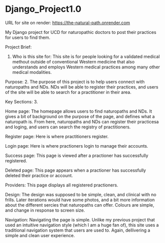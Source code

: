 # Django_Project1.0
URL for site on render: https://the-natural-path.onrender.com

My Django project for UCD for naturopathic doctors to post their practices for users to find them.

Project Brief: 
1. Who is this site for: 
This site is for people looking for a validated medical methout outside of conventional Western medicine that also understands and employs Western medical practices among many other medical modalities. 

Purpose: 
2. The purpose of this project is to help users connect with naturopaths and NDs. NDs will be able to register their practices, and users of the site will be able to search for a practitioner in their area.

Key Sections: 
3. 

Home page: 
The homepage allows users to find naturopaths and NDs. It gives a bit of background on the purpose of the page, and defines what a naturopath is. From here, naturopaths and NDs can register their practicesa and loging, and users can search the registry of practitioners. 

Register page: 
Here is where practitioners register. 

Login page: 
Here is where practioners login to manage their accounts.

Success page: 
This page is viewed after a practioner has successfully registered. 

Deleted page: 
This page appears when a practioner has successfully deleted their practice or account. 

Providers: 
This page displays all registered practioners. 

Design:
The design was supposed to be simple, clean, and clinical with no frills. Later iterations would have some photos, and a bit more information about the different sercies that naturopaths can offer. Colours are simple, and change in response to screen size.

Navigation:
Navigating the page is simple. Unlike my previous project that used an intuitive navigation style (which I am a huge fan of), this site uses a traditional navigation system that users are used to. Again, dellivering a simple and clean user experience.


